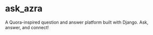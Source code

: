 # ask_azra
A Quora-inspired question and answer platform built with Django. Ask, answer, and connect!
